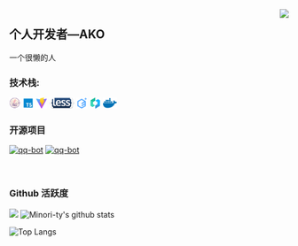 <img align="right" src="https://count.getloli.com/get/@:Minori-ty?theme=rule34">

## 个人开发者—AKO

一个很懒的人

### **技术栈:**

<a href="https://https://www.java.com/zh-CN/"><code><img height="20" src="./images/icons8-java-64.png"></code></a>
<a href="https://www.tslang.cn/index.html"><code><img height="20" src="./images/typescript.png"></code></a>
<a href="https://cn.vitejs.dev"><code><img height="20" src="./images/vite.png"></code></a>
<a href="https://less.bootcss.com"><code><img height="20" src="./images/less.png"></code></a>
<a href="https://element-plus.org/#/zh-CN"><code><img height="20" src="./images/element plus.svg"></code></a>
<a href="https://vant-contrib.gitee.io/vant/v3/#/zh-CN"><code><img height="20" src="./images/vant.png"></code></a>
<a href="https://www.docker.com"><code><img height="20" src="./images/docker.png"></code></a>

### 开源项目

[![qq-bot](https://github-readme-stats.vercel.app/api/pin/?username=274337383&repo=boot-05-web-01)](https://github.com/Minori-ty/qq-bot)
[![qq-bot](https://github-readme-stats.vercel.app/api/pin/?username=Minori-ty&repo=vue3-electron-serialport)](https://github.com/Minori-ty/vue3-electron-serialport)
<br><br><br>

### Github 活跃度

[![](https://activity-graph.herokuapp.com/graph?username=274337383&theme=dracula)](https://github.com/274337383/github-readme-activity-graph)
![Minori-ty's github stats](https://github-readme-stats.vercel.app/api?username=274337383&show_icons=true&theme=vue)

![Top Langs](https://github-readme-stats.vercel.app/api/top-langs/?username=274337383)
